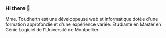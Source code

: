### Hi there 👋

Mme. Toudherth est une développeuse web et informatique dotée d'une formation approfondie et d'une expérience variée. Etudiante en Master en Génie Logiciel de l'Université de Montpellier.

<!--
**Toudherth/Toudherth** is a ✨ _special_ ✨ repository because its `README.md` (this file) appears on your GitHub profile.

Here are some ideas to get you started:

- 🔭 I’m currently working on ...
- 🌱 I’m currently learning ...
- 👯 I’m looking to collaborate on ...
- 🤔 I’m looking for help with ...
- 💬 Ask me about ...
- 📫 How to reach me: ...
- 😄 Pronouns: ...
- ⚡ Fun fact: ...
-->
